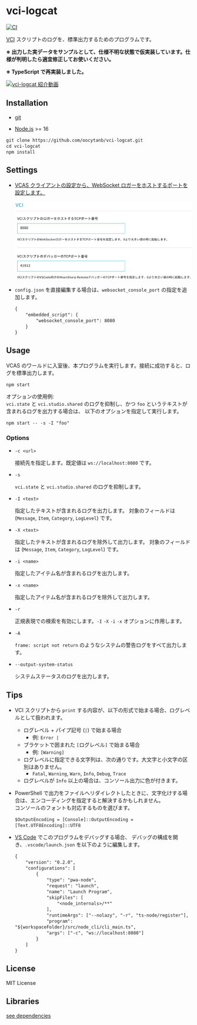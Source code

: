 # vci-logcat

[![CI](https://github.com/oocytanb/vci-logcat/actions/workflows/ci.yml/badge.svg)](https://github.com/oocytanb/vci-logcat/actions/workflows/ci.yml)

[VCI](https://github.com/virtual-cast/VCI) スクリプトのログを、標準出力するためのプログラムです。

**※ 出力した実データをサンプルとして、仕様不明な状態で仮実装しています。仕様が判明したら適宜修正してお使いください。**

**※ TypeScript で再実装しました。**

[![vci-logcat 紹介動画](https://img.youtube.com/vi/OUk8GqWlCkw/0.jpg)](https://www.youtube.com/watch?v=OUk8GqWlCkw)

## Installation

- [git](https://git-scm.com/)

- [Node.js](https://nodejs.org/) >= 16

```
git clone https://github.com/oocytanb/vci-logcat.git
cd vci-logcat
npm install
```

## Settings

- [VCAS クライアントの設定から、WebSocket ロガーをホストするポートを設定します。](https://virtualcast.jp/wiki/virtualcast/setting/vci/logger)

    ![vcas-websocket-logger-config](docs/vcas-websocket-logger-config.png)

- `config.json` を直接編集する場合は、`websocket_console_port` の指定を追加します。

    ```
    {
        "embedded_script": {
            "websocket_console_port": 8080
        }
    }
    ```

## Usage

VCAS のワールドに入室後、本プログラムを実行します。接続に成功すると、ログを標準出力します。

```
npm start
```

オプションの使用例:  
`vci.state` と `vci.studio.shared` のログを抑制し、かつ `foo` というテキストが含まれるログを出力する場合は、
以下のオプションを指定して実行します。

```
npm start -- -s -I "foo"
```

### Options

- `-c <url>`

    接続先を指定します。既定値は `ws://localhost:8080` です。

- `-s`

    `vci.state` と `vci.studio.shared` のログを抑制します。

- `-I <text>`

    指定したテキストが含まれるログを出力します。
    対象のフィールドは (`Message`, `Item`, `Category`, `LogLevel`) です。

- `-X <text>`

    指定したテキストが含まれるログを除外して出力します。
    対象のフィールドは (`Message`, `Item`, `Category`, `LogLevel`) です。

- `-i <name>`

    指定したアイテム名が含まれるログを出力します。

- `-x <name>`

    指定したアイテム名が含まれるログを除外して出力します。

- `-r`

    正規表現での検索を有効にします。`-I` `-X` `-i` `-x` オプションに作用します。

- `-A`

    `frame: script not return` のようなシステムの警告ログをすべて出力します。

- `--output-system-status`

    システムステータスのログを出力します。

## Tips

- VCI スクリプトから `print` する内容が、以下の形式で始まる場合、ログレベルとして扱われます。
    - ログレベル + パイプ記号 (`|`) で始まる場合
        - 例: `Error | `
    - ブラケットで囲まれた `[`ログレベル`]` で始まる場合
        - 例: `[Warning]`
    - ログレベルに指定できる文字列は、次の通りです。大文字と小文字の区別はありません。
        - `Fatal`, `Warning`, `Warn`, `Info`, `Debug`, `Trace`
    - ログレベルが `Info` 以上の場合は、コンソール出力に色が付きます。

- PowerShell で出力をファイルへリダイレクトしたときに、文字化けする場合は、エンコーディングを指定すると解決するかもしれません。  
コンソールのフォントも対応するものを選びます。

    ```
    $OutputEncoding = [Console]::OutputEncoding = [Text.UTF8Encoding]::UTF8
    ```


- [VS Code](https://code.visualstudio.com/) でこのプログラムをデバッグする場合、
デバッグの構成を開き、`.vscode/launch.json` を以下のように編集します。

    ```
    {
        "version": "0.2.0",
        "configurations": [
            {
                "type": "pwa-node",
                "request": "launch",
                "name": "Launch Program",
                "skipFiles": [
                    "<node_internals>/**"
                ],
                "runtimeArgs": ["--nolazy", "-r", "ts-node/register"],
                "program": "${workspaceFolder}/src/node_cli/cli_main.ts",
                "args": ["-c", "ws://localhost:8080"]
            }
        ]
    }
    ```

## License

MIT License

## Libraries

[see dependencies](./package.json)
